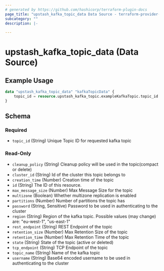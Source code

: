 ```yaml
---
# generated by https://github.com/hashicorp/terraform-plugin-docs
page_title: "upstash_kafka_topic_data Data Source - terraform-provider-upstash"
subcategory: ""
description: |-
  
---
```


# upstash_kafka_topic_data (Data Source)



## Example Usage

```terraform
data "upstash_kafka_topic_data" "kafkaTopicData" {
    topic_id = resource.upstash_kafka_topic.exampleKafkaTopic.topic_id
}
```

<!-- schema generated by tfplugindocs -->
## Schema

### Required

- `topic_id` (String) Unique Topic ID for requested kafka topic

### Read-Only

- `cleanup_policy` (String) Cleanup policy will be used in the topic(compact or delete)
- `cluster_id` (String) Id of the cluster this topic belongs to
- `creation_time` (Number) Creation time of the topic
- `id` (String) The ID of this resource.
- `max_message_size` (Number) Max Message Size for the topic
- `multizone` (Boolean) Whether multizone replication is enabled
- `partitions` (Number) Number of partitions the topic has
- `password` (String, Sensitive) Password to be used in authenticating to the cluster
- `region` (String) Region of the kafka topic. Possible values (may change) are: "eu-west-1", "us-east-1"
- `rest_endpoint` (String) REST Endpoint of the topic
- `retention_size` (Number) Max Retention Size of the topic
- `retention_time` (Number) Max Retention Time of the topic
- `state` (String) State of the topic (active or deleted)
- `tcp_endpoint` (String) TCP Endpoint of the topic
- `topic_name` (String) Name of the kafka topic
- `username` (String) Base64 encoded username to be used in authenticating to the cluster


